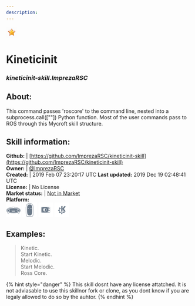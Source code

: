 ```yaml
---  
description:   
---  
```

![](../.gitbook/assets/star.png)  
# Kineticinit  
### _kineticinit-skill.ImprezaRSC_  
## About:  
This command passes 'roscore' to the command line, nested into a subprocess.call([""]) Python function. Most of the user commands pass to ROS through this Mycroft skill structure.

## Skill information:  
**Github:** | [https://github.com/ImprezaRSC/kineticinit-skill](https://github.com/ImprezaRSC/kineticinit-skill)  
**Owner:** | [@ImprezaRSC](https://github.com/ImprezaRSC)  
**Created:** | 2019 Feb 07 23:20:17 UTC  **Last updated:** 2019 Dec 19 02:48:41 UTC  
**License:** | No License  
**Market status:** | [Not in Market](https://market.mycroft.ai/skill/)  
**Platform:**  
 ![](../.gitbook/assets/mark-1-icon.png)  ![](../.gitbook/assets/mark-2-icon.png)  ![](../.gitbook/assets/picroft-icon.png)  ![](../.gitbook/assets/kde.png)   
## Examples:  
> Kinetic.  
> Start Kinetic.  
> Melodic.  
> Start Melodic.  
> Ross Core.  
  
{% hint style="danger" %}
This skill dosnt have any license attatched. It is not adviasable to use this skillnor fork or clone, as you dont know if you are legaly allowed to do so by the auhtor.
{% endhint %}
